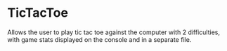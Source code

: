 # TicTacToe
Allows the user to play tic tac toe against the computer with 2 difficulties, with game stats displayed on the console and in a separate file.
